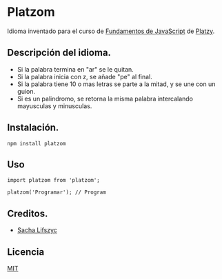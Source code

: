 # Platzom

Idioma inventado para el curso de [Fundamentos de JavaScript](https://platzy.com/js) de [Platzy](https://platzy.com).
 
## Descripción del idioma.

+ Si la palabra termina en "ar" se le quitan.
+ Si la palabra inicia con z, se añade "pe" al final.
+ Si la palabra tiene 10 o mas letras se parte a la mitad, y se une con un guion.
+ Si es un palindromo, se retorna la misma palabra intercalando mayusculas y minusculas.

## Instalación.

```
npm install platzom
```

## Uso

```
import platzom from 'platzom';

platzom('Programar'); // Program
```

## Creditos.

- [Sacha Lifszyc](http://twiter.com/@slifszyc)

## Licencia

[MIT](https://opensource.org/licenses/MIT)